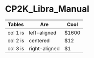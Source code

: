 # CP2K_Libra_Manual

| Tables   |      Are      |  Cool |
|----------|-------------|------|
| col 1 is |  left-aligned | $1600 |
| col 2 is |    centered   |   $12 |
| col 3 is | right-aligned |    $1 |

